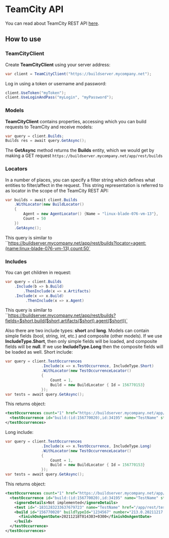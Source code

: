 # TeamCity API
You can read about TeamCity REST API [here](https://www.jetbrains.com/help/teamcity/rest/teamcity-rest-api-documentation.html "здесь").
## How to use
### TeamCityClient
Create **TeamCityClient** using your server address:
```csharp
var client = TeamCityClient("https://buildserver.mycompany.net");
```
Log in using a token or username and password:
```csharp
client.UseToken("myToken");
client.UseLoginAndPass("myLogin", "myPassword");
```
### Models
**TeamCityClient** contains properties, accessing which you can build requests to TeamCity and receive models:
```csharp
var query = client.Builds;
Builds res = await query.GetAsync();
```
The **GetAsync** method returns the **Builds** entity, which we would get by making a GET request `https://buildserver.mycompany.net/app/rest/builds`

### Locators
In a number of places, you can specify a filter string which defines what entities to filter/affect in the request. This string representation is referred to as locator in the scope of the TeamCity REST API:
```csharp
var builds = await client.Builds
	.WithLocator(new BuildLocator()
	{
		Agent = new AgentLocator() {Name = "linux-blade-076-vm-13"},
		Count = 50
	})
	.GetAsync();
```
This query is similar to ``https://buildserver.mycompany.net/app/rest/builds?locator=agent:(name:linux-blade-076-vm-13),count:50`

### Includes
You can get children in request:
```csharp
var query = client.Builds
	.Include(b => b.Build)
		.ThenInclude(x => x.Artifacts)
	.Include(x => x.Build)
		 .ThenInclude(x => x.Agent)
```
This query is similar to ``https://buildserver.mycompany.net/app/rest/builds?fields=$short,build($short,artifacts($short),agent($short))`

Also there are two include types: **short** and **long**.
Models can contain simple fields (bool, string, int, etc.) and composite (other models). If we use **IncludeType.Short**, then only simple fields will be loaded, and composite fields will be **null**. If we use **IncludeType.Long** then the composite fields will be loaded as well.
Short include:
```csharp
var query = client.TestOccurrences
                .Include(x => x.TestOccurrence, IncludeType.Short)
                .WithLocator(new TestOccurrenceLocator()
                {
                    Count = 1,
                    Build = new BuildLocator { Id = 156770153}
                });
var tests = await query.GetAsync();
```
This returns object:
```xml
<testOccurrences count="1" href="https://buildserver.mycompany.net/app/rest/testOccurrences?locator=build:(id:156770153),count:1&fields=$short,testOccurrence($short)" nextHref="/app/rest/testOccurrences?fields=$short,testOccurrence($short)&locator=build:(id:156770153),count:1,start:1">
  <testOccurrence id="build:(id:156770020),id:34195" name="TestName" status="UNKNOWN" ignored="true" href="/app/rest/testOccurrences/build:(id:156770020),id:34195"/>
</testOccurrences>
```
Long include:
```csharp
var query = client.TestOccurrences
                .Include(x => x.TestOccurrence, IncludeType.Long)
                .WithLocator(new TestOccurrenceLocator()
                {
                    Count = 1,
                    Build = new BuildLocator { Id = 156770153}
                });
var tests = await query.GetAsync();
```
This returns object:
```xml
<testOccurrences count="1" href="https://buildserver.mycompany.net/app/rest/testOccurrences?locator=build:(id:156770153),count:1&fields=$short,testOccurrence($long)" nextHref="/app/rest/testOccurrences?fields=$short,testOccurrence($long)&locator=build:(id:156770153),count:1,start:1">
  <testOccurrence id="build:(id:156770020),id:34195" name="TestName" status="UNKNOWN" ignored="true" href="/app/rest/testOccurrences/build:(id:156770020),id:34195">
    <ignoreDetails>Not implemented</ignoreDetails>
    <test id="-1831283233637679723" name="TestName" href="/app/rest/tests/id:-1831283233637679723"/>
    <build id="156770020" buildTypeId="1234567" number="213.0.20211217.221911-eap09d" status="SUCCESS" state="finished" branchName="refs/heads/net213" defaultBranch="true" href="/app/rest/builds/id:156770020" webUrl="https://buildserver.mycompany.net/viewLog.html?buildId=156770020&buildTypeId=1234567">
      <finishOnAgentDate>20211218T014303+0300</finishOnAgentDate>
    </build>
  </testOccurrence>
</testOccurrences>
```
